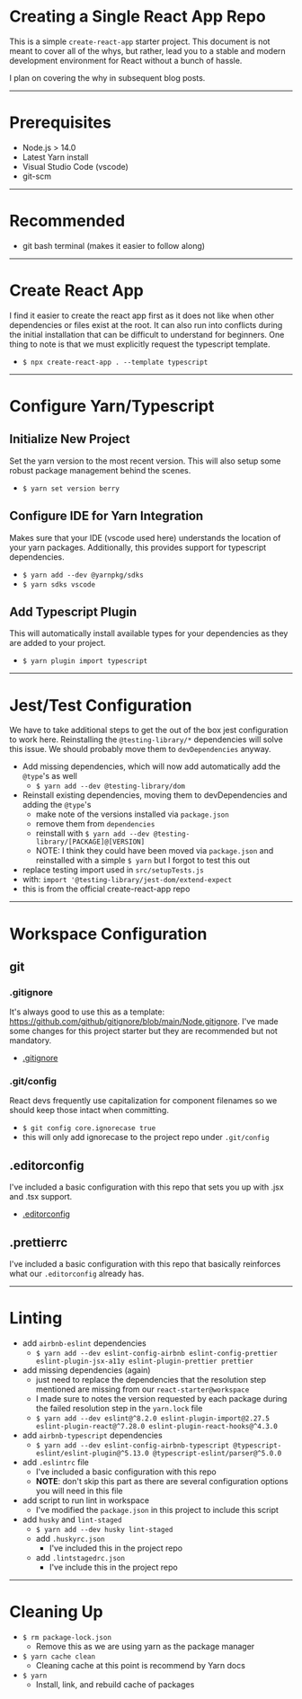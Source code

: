 # Creating a Single React App Repo

This is a simple `create-react-app` starter project. This document is not meant to cover all of the whys, but rather, lead you to a stable and modern development environment for React without a bunch of hassle.

I plan on covering the why in subsequent blog posts.

---

# Prerequisites

- Node.js > 14.0
- Latest Yarn install
- Visual Studio Code (vscode)
- git-scm

---

# Recommended

- git bash terminal (makes it easier to follow along)

---

# Create React App

I find it easier to create the react app first as it does not like when other dependencies or files exist at the root. It can also run into conflicts during the initial installation that can be difficult to understand for beginners. One thing to note is that we must explicitly request the typescript template.

- `$ npx create-react-app . --template typescript`

---

# Configure Yarn/Typescript

## Initialize New Project

Set the yarn version to the most recent version. This will also setup some robust package management behind the scenes.

- `$ yarn set version berry`

## Configure IDE for Yarn Integration

Makes sure that your IDE (vscode used here) understands the location of your yarn packages. Additionally, this provides support for typescript dependencies.

- `$ yarn add --dev @yarnpkg/sdks`
- `$ yarn sdks vscode`

## Add Typescript Plugin

This will automatically install available types for your dependencies as they are added to your project.

- `$ yarn plugin import typescript`

---

# Jest/Test Configuration

We have to take additional steps to get the out of the box jest configuration to work here. Reinstalling the `@testing-library/*` dependencies will solve this issue. We should probably move them to `devDependencies` anyway.

- Add missing dependencies, which will now add automatically add the `@type`'s as well
  - `$ yarn add --dev @testing-library/dom`
- Reinstall existing dependencies, moving them to devDependencies and adding the `@type`'s
  - make note of the versions installed via `package.json`
  - remove them from `dependencies`
  - reinstall with `$ yarn add --dev @testing-library/[PACKAGE]@[VERSION]`
  - NOTE: I think they could have been moved via `package.json` and reinstalled with a simple `$ yarn` but I forgot to test this out
- replace testing import used in `src/setupTests.js`
- with: `import '@testing-library/jest-dom/extend-expect`
- this is from the official create-react-app repo

---

# Workspace Configuration

## git

### .gitignore

It's always good to use this as a template: https://github.com/github/gitignore/blob/main/Node.gitignore. I've made some changes for this project starter but they are recommended but not mandatory.

- [.gitignore](../.gitignore)

### .git/config

React devs frequently use capitalization for component filenames so we should keep those intact when committing.

- `$ git config core.ignorecase true`
- this will only add ignorecase to the project repo under `.git/config`

## .editorconfig

I've included a basic configuration with this repo that sets you up with .jsx and .tsx support.

- [.editorconfig](../.editorconfig)

## .prettierrc

I've included a basic configuration with this repo that basically reinforces what our `.editorconfig` already has.

---

# Linting

- add `airbnb-eslint` dependencies
  - `$ yarn add --dev eslint-config-airbnb eslint-config-prettier eslint-plugin-jsx-a11y eslint-plugin-prettier prettier`
- add missing dependencies (again)
  - just need to replace the dependencies that the resolution step mentioned are missing from our `react-starter@workspace`
  - I made sure to notes the version requested by each package during the failed resolution step in the `yarn.lock` file
  - `$ yarn add --dev eslint@^8.2.0 eslint-plugin-import@2.27.5 eslint-plugin-react@^7.28.0 eslint-plugin-react-hooks@^4.3.0`
- add `airbnb-typescript` dependencies
  - `$ yarn add --dev eslint-config-airbnb-typescript @typescript-eslint/eslint-plugin@^5.13.0 @typescript-eslint/parser@^5.0.0`
- add `.eslintrc` file
  - I've included a basic configuration with this repo
  - **NOTE**: don't skip this part as there are several configuration options you will need in this file
- add script to run lint in workspace
  - I've modified the `package.json` in this project to include this script
- add `husky` and `lint-staged`
  - `$ yarn add --dev husky lint-staged`
  - add `.huskyrc.json`
    - I've included this in the project repo
  - add `.lintstagedrc.json`
    - I've include this in the project repo

---

# Cleaning Up

- `$ rm package-lock.json`
  - Remove this as we are using yarn as the package manager
- `$ yarn cache clean`
  - Cleaning cache at this point is recommend by Yarn docs
- `$ yarn`
  - Install, link, and rebuild cache of packages

